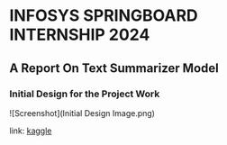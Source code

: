 # INFOSYS SPRINGBOARD INTERNSHIP 2024 
## A Report On Text Summarizer Model
### Initial Design for the Project Work

![Screenshot](Initial Design Image.png)


link: [kaggle](https://www.kaggle.com/datasets/gowrishankarp/newspaper-text-summarization-cnn-dailymail/code)
